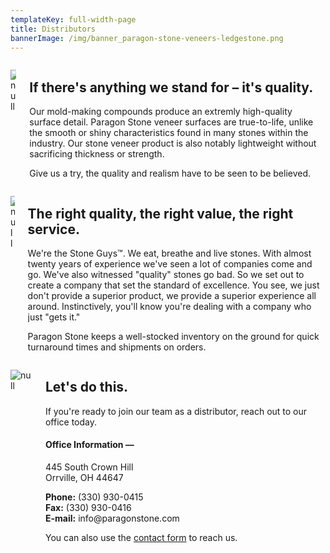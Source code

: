 ```yaml
---
templateKey: full-width-page
title: Distributors
bannerImage: /img/banner_paragon-stone-veneers-ledgestone.png
---
```

<div class="columns has-margin-top-large">
  <div class="column is-half">

![null](/img/river-rock-fireplace0000.jpg)

  </div>
  <div class="column is-half flex-beginning">
    <h2 class="title is-2">If there's anything we stand for – it's quality.</h2>
    <p>Our mold-making compounds produce an extremly high-quality surface detail. Paragon Stone veneer surfaces are true-to-life, unlike the smooth or shiny characteristics found in many stones within the industry. Our stone veneer product is also notably lightweight without sacrificing thickness or strength.</p>
    <p>Give us a try, the quality and realism have to be seen to be believed.</p>
  </div>
</div>
<div class="columns has-margin-top-large">
  <div class="column is-half">

![null](/img/inspiration_cinder-manor-stone-5.jpg)

  </div>
  <div class="column is-half">
    <h2 class="title is-2">The right quality, the right value, the right service.</h2>
    <p>We're the Stone Guys™. We eat, breathe and live stones. With almost twenty years of experience we've seen a lot of companies come and go. We've also witnessed "quality" stones go bad. So we set out to create a company that set the standard of excellence. You see, we just don't provide a superior product, we provide a superior experience all around. Instinctively, you'll know you're dealing with a company who just "gets it."</p>
    <p>Paragon Stone keeps a well-stocked inventory on the ground for quick turnaround times and shipments on orders.</p>
  </div>
</div>
<div class="columns has-margin-top-large">
  <div class="column is-half">

![null](/img/inspiration_monterey-summit-ledge.jpg)

  </div>
  <div class="column is-half flex-beginning">
    <h2 class="title is-2">Let's do this.</h2>
    <p>If you're ready to join our team as a distributor, reach out to our office today.</p>
    <h4 class="title is-4">Office Information —</h4>
    <p>445 South Crown Hill<br/>Orrville, OH 44647</p>
    <p className="has-padding-top-small">
      <b>Phone:</b> (330) 930-0415<br/>
      <b>Fax:</b> (330) 930-0416<br/>
      <b>E-mail:</b> info@paragonstone.com
    </p>
    <p>You can also use the <a href="/contact">contact form</a> to reach us.</p>
  </div>
</div>
